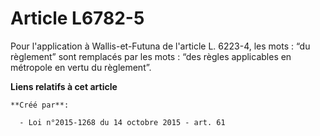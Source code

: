 # Article L6782-5

Pour l'application à Wallis-et-Futuna de l'article L. 6223-4, les mots : “du règlement” sont remplacés par les mots : “des
règles applicables en métropole en vertu du règlement”.

**Liens relatifs à cet article**

	**Créé par**:

	  - Loi n°2015-1268 du 14 octobre 2015 - art. 61
